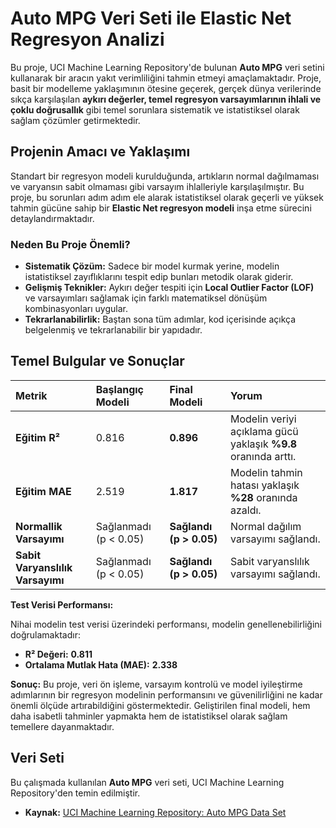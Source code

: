 # Auto MPG Veri Seti ile Elastic Net Regresyon Analizi

Bu proje, UCI Machine Learning Repository'de bulunan **Auto MPG** veri setini kullanarak bir aracın yakıt verimliliğini tahmin etmeyi amaçlamaktadır. Proje, basit bir modelleme yaklaşımının ötesine geçerek, gerçek dünya verilerinde sıkça karşılaşılan **aykırı değerler, temel regresyon varsayımlarının ihlali ve çoklu doğrusallık** gibi temel sorunlara sistematik ve istatistiksel olarak sağlam çözümler getirmektedir.

## Projenin Amacı ve Yaklaşımı

Standart bir regresyon modeli kurulduğunda, artıkların normal dağılmaması ve varyansın sabit olmaması gibi varsayım ihlalleriyle karşılaşılmıştır. Bu proje, bu sorunları adım adım ele alarak istatistiksel olarak geçerli ve yüksek tahmin gücüne sahip bir **Elastic Net regresyon modeli** inşa etme sürecini detaylandırmaktadır.

### Neden Bu Proje Önemli?
- **Sistematik Çözüm:** Sadece bir model kurmak yerine, modelin istatistiksel zayıflıklarını tespit edip bunları metodik olarak giderir.
- **Gelişmiş Teknikler:** Aykırı değer tespiti için **Local Outlier Factor (LOF)** ve varsayımları sağlamak için farklı matematiksel dönüşüm kombinasyonları uygular.
- **Tekrarlanabilirlik:** Baştan sona tüm adımlar, kod içerisinde açıkça belgelenmiş ve tekrarlanabilir bir yapıdadır.

## Temel Bulgular ve Sonuçlar

| Metrik | Başlangıç Modeli | Final Modeli | Yorum |
| :--- | :--- | :--- | :--- |
| **Eğitim R²** | 0.816 | **0.896** | Modelin veriyi açıklama gücü yaklaşık **%9.8** oranında arttı. |
| **Eğitim MAE** | 2.519 | **1.817** | Modelin tahmin hatası yaklaşık **%28** oranında azaldı. |
| **Normallik Varsayımı** | Sağlanmadı (p < 0.05) | **Sağlandı (p > 0.05)** | Normal dağılım varsayımı sağlandı. |
| **Sabit Varyanslılık Varsayımı** | Sağlanmadı (p < 0.05) | **Sağlandı (p > 0.05)** | Sabit varyanslılık varsayımı sağlandı. |

**Test Verisi Performansı:**

Nihai modelin test verisi üzerindeki performansı, modelin genellenebilirliğini doğrulamaktadır:
-   **R² Değeri:** **0.811**
-   **Ortalama Mutlak Hata (MAE):** **2.338**

**Sonuç:** Bu proje, veri ön işleme, varsayım kontrolü ve model iyileştirme adımlarının bir regresyon modelinin performansını ve güvenilirliğini ne kadar önemli ölçüde artırabildiğini göstermektedir. Geliştirilen final modeli, hem daha isabetli tahminler yapmakta hem de istatistiksel olarak sağlam temellere dayanmaktadır.

## Veri Seti

Bu çalışmada kullanılan **Auto MPG** veri seti, UCI Machine Learning Repository'den temin edilmiştir.

-   **Kaynak:** [UCI Machine Learning Repository: Auto MPG Data Set](https://archive.ics.uci.edu/dataset/9/auto+mpg)
